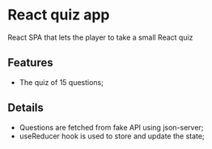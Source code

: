# React quiz app

React SPA that lets the player to take a small React quiz

## Features

- The quiz of 15 questions;

## Details

- Questions are fetched from fake API using json-server;
- useReducer hook is used to store and update the state;
